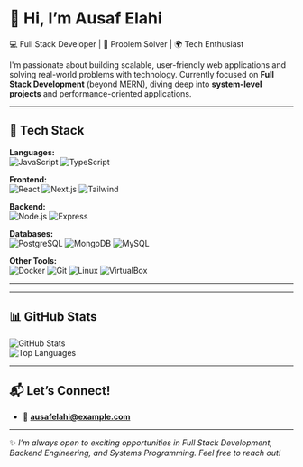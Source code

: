 # 👋 Hi, I’m Ausaf Elahi  

💻 Full Stack Developer | 🚀 Problem Solver | 🌍 Tech Enthusiast  

I'm passionate about building scalable, user-friendly web applications and solving real-world problems with technology. Currently focused on **Full Stack Development** (beyond MERN), diving deep into **system-level projects** and performance-oriented applications.  

---

## 🚀 Tech Stack

**Languages:**  
![JavaScript](https://img.shields.io/badge/-JavaScript-000?&logo=javascript) 
![TypeScript](https://img.shields.io/badge/-TypeScript-000?&logo=typescript) 

**Frontend:**  
![React](https://img.shields.io/badge/-React-000?&logo=react) 
![Next.js](https://img.shields.io/badge/-Next.js-000?&logo=nextdotjs) 
![Tailwind](https://img.shields.io/badge/-TailwindCSS-000?&logo=tailwindcss)

**Backend:**  
![Node.js](https://img.shields.io/badge/-Node.js-000?&logo=node.js) 
![Express](https://img.shields.io/badge/-Express-000?&logo=express) 

**Databases:**  
![PostgreSQL](https://img.shields.io/badge/-ConvexDB-000?&logo=convexdb) 
![MongoDB](https://img.shields.io/badge/-MongoDB-000?&logo=mongodb) 
![MySQL](https://img.shields.io/badge/-MySQL-000?&logo=mysql)

**Other Tools:**  
![Docker](https://img.shields.io/badge/-Docker-000?&logo=docker) 
![Git](https://img.shields.io/badge/-Git-000?&logo=git) 
![Linux](https://img.shields.io/badge/-Linux-000?&logo=linux) 
![VirtualBox](https://img.shields.io/badge/-VirtualBox-000?&logo=virtualbox)

---

<!--## 🔥 Featured Projects  

- 🚧 [**Recursive Maze Solver (Java)**](#) – Recursive backtracking-based maze solver using stacks, queues, and heaps.  
- 📂 [**Integrated File Storage & Memory Management System (Bash)**](#) – CCP project implementing file + memory management in pure Bash on Fedora Linux.  
- 🌐 [**E-Commerce Dashboard**](#) – Full stack application with analytics, order management, and payment integration.  
- 🛠️ [**Open Source Contributions**](#) – Active contributions to projects involving system scripts and frontend tooling. --> 

---

## 📊 GitHub Stats  

![GitHub Stats](https://github-readme-stats.vercel.app/api?username=ausafelahi&show_icons=true&theme=tokyonight)  
![Top Languages](https://github-readme-stats.vercel.app/api/top-langs/?username=ausafelahi&layout=compact&theme=tokyonight)  

---

## 📬 Let’s Connect!  

<!-- 💼 [LinkedIn](https://linkedin.com/in/ausafelahi)-->  
- 📧 **ausafelahi@example.com**  

---

✨ *I’m always open to exciting opportunities in Full Stack Development, Backend Engineering, and Systems Programming. Feel free to reach out!*  
